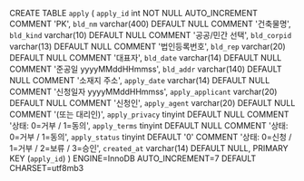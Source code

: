 CREATE TABLE `apply` (
  `apply_id` int NOT NULL AUTO_INCREMENT COMMENT 'PK',
  `bld_nm` varchar(400) DEFAULT NULL COMMENT '건축물명',
  `bld_kind` varchar(10) DEFAULT NULL COMMENT '공공/민간 선택',
  `bld_corpid` varchar(13) DEFAULT NULL COMMENT '법인등록번호',
  `bld_rep` varchar(20) DEFAULT NULL COMMENT '대표자',
  `bld_date` varchar(14) DEFAULT NULL COMMENT '준공일 yyyyMMddHHmmss',
  `bld_addr` varchar(140) DEFAULT NULL COMMENT '소재지 주소',
  `apply_date` varchar(14) DEFAULT NULL COMMENT '신청일자 yyyyMMddHHmmss',
  `apply_applicant` varchar(20) DEFAULT NULL COMMENT '신청인',
  `apply_agent` varchar(20) DEFAULT NULL COMMENT '(또는 대리인)',
  `apply_privacy` tinyint DEFAULT NULL COMMENT '상태: 0=거부 / 1=동의',
  `apply_terms` tinyint DEFAULT NULL COMMENT '상태: 0=거부 / 1=동의',
  `apply_status` tinyint DEFAULT '0' COMMENT '상태: 0=신청 / 1=거부 / 2=보류 / 3=승인',
  `created_at` varchar(14) DEFAULT NULL,
  PRIMARY KEY (`apply_id`)
) ENGINE=InnoDB AUTO_INCREMENT=7 DEFAULT CHARSET=utf8mb3
